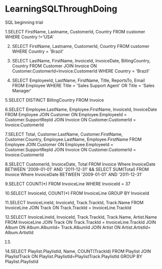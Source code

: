 # LearningSQLThroughDoing
SQL beginning trial

1.SELECT FirstName, Lastname, CustomerId, Country FROM customer
  WHERE Country !='USA'

2. SELECT FirstName, Lastname, CustomerId, Country FROM customer
   WHERE Country = 'Brazil'

3. SELECT LastName, FirstName, InvoiceId, InvoiceDate, BillingCountry, Country 
   FROM Customer JOIN Invoice ON Customer.CustomerId=Invoice.CustomerId 
   WHERE Country = 'Brazil'

4. SELECT EmployeeId, LastName, FirstName, Title, ReportsTo, Email
   FROM Employee
   WHERE Title = 'Sales Support Agent'
   OR Title = 'Sales Manager'

5.SELECT DISTINCT BillingCountry
  FROM Invoice

6.SELECT Employee.LastName, Employee.FirstName, InvoiceId, InvoiceDate
  FROM Employee 
  JOIN Customer ON Employee.EmployeeId = Customer.SupportRepId
  JOIN Invoice ON Customer.CustomerId = Invoice.CustomerId

7.SELECT Total, Customer.LastName, Customer.FirstName, Customer.Country, Employee.LastName, Employee.FirstName
  FROM Employee 
  JOIN Customer ON Employee.EmployeeId = Customer.SupportRepId
  JOIN Invoice ON Customer.CustomerId = Invoice.CustomerId

8.SELECT CustomerId, InvoiceDate, Total
  FROM Invoice
  Where InvoiceDate BETWEEN '2009-01-01' AND '2011-12-31'
  &&
  SELECT SUM(Total)
  FROM Invoice
  Where InvoiceDate BETWEEN '2009-01-01' AND '2011-12-31'
  
9.SELECT COUNT(*)
  FROM InvoiceLine
  WHERE InvoiceId = 37
  
10.SELECT InvoiceId, COUNT(*)
   FROM InvoiceLine
   GROUP BY InvoiceId
   
11.SELECT InvoiceLineId, InvoiceId, Track.TrackId, Track.Name
FROM InvoiceLine
JOIN Track
ON Track.TrackId = InvoiceLine.TrackId

12.SELECT InvoiceLineId, InvoiceId, Track.TrackId, Track.Name, Artist.Name
   FROM InvoiceLine
   JOIN Track
   ON Track.TrackId = InvoiceLine.TrackId
   JOIN Album
   ON Album.AlbumId= Track.AlbumId
   JOIN Artist
   ON Artist.ArtistId= Album.ArtistId

13.

14.SELECT Playlist.PlaylistId, Name, COUNT(TrackId)
   FROM Playlist
   JOIN PlaylistTrack
   ON Playlist.PlaylistId=PlaylistTrack.PlaylistId
   GROUP BY Playlist.PlaylistId
  
  


